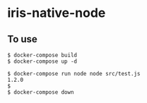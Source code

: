 # iris-native-node

## To use
```
$ docker-compose build
$ docker-compose up -d

$ docker-compose run node node src/test.js
1.2.0
$
$ docker-compose down
```
